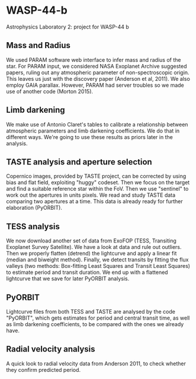 # WASP-44-b
Astrophysics Laboratory 2: project for WASP-44 b

## Mass and Radius
We used PARAM software web interface to infer mass and radius of the star. For PARAM input, we considered NASA Exoplanet Archive suggested papers, ruling out any atmospheric parameter of non-spectroscopic origin. This leaves us just with the discovery paper (Anderson et al, 2011). We also employ GAIA parallax. However, PARAM had server troubles so we made use of another code (Morton 2015).

## Limb darkening
We make use of Antonio Claret's tables to calibrate a relationship between atmospheric parameters and limb darkening coefficients. We do that in different ways. We're going to use these results as priors later in the analysis.

## TASTE analysis and aperture selection
Copernico images, provided by TASTE project, can be corrected by using bias and flat field, exploiting "huggy" codeset. Then we focus on the target and find a suitable reference star within the FoV. Then we use "sentinel" to work out the apertures in units pixels. We read and study TASTE data comparing two apertures at a time. This data is already ready for further elaboration (PyORBIT).

## TESS analysis
We now download another set of data from ExoFOP (TESS, Transiting Exoplanet Survey Satellite). We have a look at data and rule out outliers. Then we properly flatten (detrend) the lightcurve and apply a linear fit (median and biweight method). Finally, we detect transits by fitting the flux valleys (two methods: Box-fitting Least Squares and Transit Least Squares) to estimate period and transit duration. We end up with a flattened lightcurve that we save for later PyORBIT analysis.

## PyORBIT
Lightcurve files from both TESS and TASTE are analysed by the code "PyORBIT", which gets estimates for period and central transit time, as well as limb darkening coefficients, to be compared with the ones we already have.

## Radial velocity analysis
A quick look to radial velocity data from Anderson 2011, to check whether they confirm predicted period.
